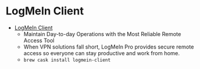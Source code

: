 # LogMeIn Client
- [LogMeIn Client](https://secure.logmein.com/products/pro/learnmore/desktopapp.aspx)
  -  Maintain Day-to-day Operations with the Most Reliable Remote Access Tool
  - When VPN solutions fall short, LogMeIn Pro provides secure remote access so everyone can stay productive and work from home. 
  - `brew cask install logmein-client`
